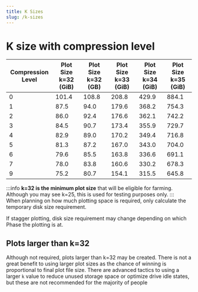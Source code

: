 ```yaml
---
title: K Sizes
slug: /k-sizes
---
```


# K size with compression level

| Compression Level | Plot Size k=32 (GiB) | Plot Size k=32 (GB) | Plot Size k=33 (GiB) | Plot Size k=34 (GiB) | Plot Size k=35 (GiB) |
| ----------------- | -------------------- | ------------------- | -------------------- | -------------------- | -------------------- |
| 0                 | 101.4                | 108.8               | 208.8                | 429.9                | 884.1                |
| 1                 | 87.5                 | 94.0                | 179.6                | 368.2                | 754.3                |
| 2                 | 86.0                 | 92.4                | 176.6                | 362.1                | 742.2                |
| 3                 | 84.5                 | 90.7                | 173.4                | 355.9                | 729.7                |
| 4                 | 82.9                 | 89.0                | 170.2                | 349.4                | 716.8                |
| 5                 | 81.3                 | 87.2                | 167.0                | 343.0                | 704.0                |
| 6                 | 79.6                 | 85.5                | 163.8                | 336.6                | 691.1                |
| 7                 | 78.0                 | 83.8                | 160.6                | 330.2                | 678.3                |
| 9                 | 75.2                 | 80.7                | 154.1                | 315.5                | 645.8                |

:::info
**k=32 is the minimum plot size** that will be eligible for farming. Although you may see k=25, this is used for testing purposes only.
:::  
When planning on how much plotting space is required, only calculate the temporary disk size requirement.

If stagger plotting, disk size requirement may change depending on which Phase the plotting is at.

## Plots larger than k=32

Although not required, plots larger than k=32 may be created. There is not a great benefit to using larger plot sizes as the chance of winning is proportional to final plot file size. There are advanced tactics to using a larger `k` value to reduce unused storage space or optimize drive idle states, but these are not recommended for the majority of people
